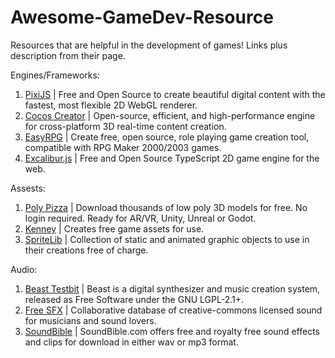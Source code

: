 # Awesome-GameDev-Resource

Resources that are helpful in the development of games!
Links plus description from their page.


Engines/Frameworks:
1. [PixiJS](https://pixijs.com/) | Free and Open Source to create beautiful digital content with the fastest, most flexible 2D WebGL renderer.
2. [Cocos Creator](https://www.cocos.com/en) | Open-source, efficient, and high-performance engine for cross-platform 3D real-time content creation.
3. [EasyRPG](https://easyrpg.org/) | Create free, open source, role playing game creation tool, compatible with RPG Maker 2000/2003 games.
4. [Excalibur.js](https://excaliburjs.com/) | Free and Open Source TypeScript 2D game engine for the web.

Assests: 
1. [Poly Pizza](https://poly.pizza/) | Download thousands of low poly 3D models for free. No login required. Ready for AR/VR, Unity, Unreal or Godot.
2. [Kenney](https://kenney.nl/assets) | Creates free game assets for use.
3. [SpriteLib](https://www.widgetworx.com/projects/sl.html) | Collection of static and animated graphic objects to use in their creations free of charge.

Audio:
1. [Beast Testbit](https://beast.testbit.eu/) | Beast is a digital synthesizer and music creation system, released as Free Software under the GNU LGPL-2.1+.
2. [Free SFX](https://freesound.org/) | Collaborative database of creative-commons licensed sound for musicians and sound lovers.
3. [SoundBible](http://soundbible.com/) | SoundBible.com offers free and royalty free sound effects and clips for download in either wav or mp3 format.


